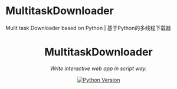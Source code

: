 # MultitaskDownloader
Mulit task Downloader based on Python | 基于Python的多线程下载器
<h1 align="center" name="MultitaskDownloader">MultitaskDownloader</h1>
<p align="center">
    <em>Write interactive web app in script way.</em>
</p>
<p align="center">
    <a href="https://pypi.org/project/PyWebIO/">
        <img src="https://img.shields.io/badge/python->%3D%203.10.4-brightgreen" alt="Python Version">
    </a>
</p>
